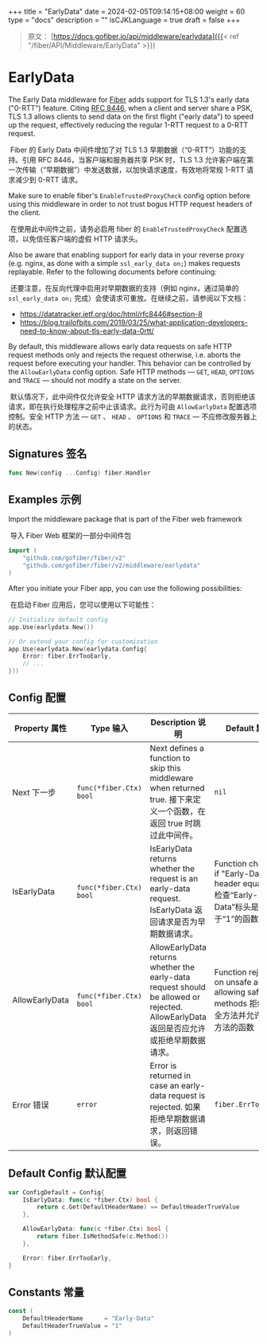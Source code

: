 +++
title = "EarlyData"
date = 2024-02-05T09:14:15+08:00
weight = 60
type = "docs"
description = ""
isCJKLanguage = true
draft = false
+++

> 原文： [https://docs.gofiber.io/api/middleware/earlydata]({{< ref "/fiber/API/Middleware/EarlyData" >}})

# EarlyData

The Early Data middleware for [Fiber](https://github.com/gofiber/fiber) adds support for TLS 1.3's early data ("0-RTT") feature. Citing [RFC 8446](https://datatracker.ietf.org/doc/html/rfc8446#section-2-3), when a client and server share a PSK, TLS 1.3 allows clients to send data on the first flight ("early data") to speed up the request, effectively reducing the regular 1-RTT request to a 0-RTT request.

​	Fiber 的 Early Data 中间件增加了对 TLS 1.3 早期数据（“0-RTT”）功能的支持。引用 RFC 8446，当客户端和服务器共享 PSK 时，TLS 1.3 允许客户端在第一次传输（“早期数据”）中发送数据，以加快请求速度，有效地将常规 1-RTT 请求减少到 0-RTT 请求。

Make sure to enable fiber's `EnableTrustedProxyCheck` config option before using this middleware in order to not trust bogus HTTP request headers of the client.

​	在使用此中间件之前，请务必启用 fiber 的 `EnableTrustedProxyCheck` 配置选项，以免信任客户端的虚假 HTTP 请求头。

Also be aware that enabling support for early data in your reverse proxy (e.g. nginx, as done with a simple `ssl_early_data on;`) makes requests replayable. Refer to the following documents before continuing:

​	还要注意，在反向代理中启用对早期数据的支持（例如 nginx，通过简单的 `ssl_early_data on;` 完成）会使请求可重放。在继续之前，请参阅以下文档：

- https://datatracker.ietf.org/doc/html/rfc8446#section-8
- https://blog.trailofbits.com/2019/03/25/what-application-developers-need-to-know-about-tls-early-data-0rtt/

By default, this middleware allows early data requests on safe HTTP request methods only and rejects the request otherwise, i.e. aborts the request before executing your handler. This behavior can be controlled by the `AllowEarlyData` config option. Safe HTTP methods — `GET`, `HEAD`, `OPTIONS` and `TRACE` — should not modify a state on the server.

​	默认情况下，此中间件仅允许安全 HTTP 请求方法的早期数据请求，否则拒绝该请求，即在执行处理程序之前中止该请求。此行为可由 `AllowEarlyData` 配置选项控制。安全 HTTP 方法 — `GET` 、 `HEAD` 、 `OPTIONS` 和 `TRACE` — 不应修改服务器上的状态。

## Signatures 签名

```go
func New(config ...Config) fiber.Handler
```



## Examples 示例 

Import the middleware package that is part of the Fiber web framework

​	导入 Fiber Web 框架的一部分中间件包

```go
import (
    "github.com/gofiber/fiber/v2"
    "github.com/gofiber/fiber/v2/middleware/earlydata"
)
```



After you initiate your Fiber app, you can use the following possibilities:

​	在启动 Fiber 应用后，您可以使用以下可能性：

```go
// Initialize default config
app.Use(earlydata.New())

// Or extend your config for customization
app.Use(earlydata.New(earlydata.Config{
    Error: fiber.ErrTooEarly,
    // ...
}))
```



## Config 配置

| Property 属性  | Type 输入               | Description 说明                                             | Default 默认                                                 |
| -------------- | ----------------------- | ------------------------------------------------------------ | ------------------------------------------------------------ |
| Next 下一步    | `func(*fiber.Ctx) bool` | Next defines a function to skip this middleware when returned true. 接下来定义一个函数，在返回 true 时跳过此中间件。 | `nil`                                                        |
| IsEarlyData    | `func(*fiber.Ctx) bool` | IsEarlyData returns whether the request is an early-data request. IsEarlyData 返回请求是否为早期数据请求。 | Function checking if "Early-Data" header equals "1" 检查“Early-Data”标头是否等于“1”的函数 |
| AllowEarlyData | `func(*fiber.Ctx) bool` | AllowEarlyData returns whether the early-data request should be allowed or rejected. AllowEarlyData 返回是否应允许或拒绝早期数据请求。 | Function rejecting on unsafe and allowing safe methods 拒绝不安全方法并允许安全方法的函数 |
| Error 错误     | `error`                 | Error is returned in case an early-data request is rejected. 如果拒绝早期数据请求，则返回错误。 | `fiber.ErrTooEarly`                                          |

## Default Config 默认配置 

```go
var ConfigDefault = Config{
    IsEarlyData: func(c *fiber.Ctx) bool {
        return c.Get(DefaultHeaderName) == DefaultHeaderTrueValue
    },

    AllowEarlyData: func(c *fiber.Ctx) bool {
        return fiber.IsMethodSafe(c.Method())
    },

    Error: fiber.ErrTooEarly,
}
```



## Constants 常量 

```go
const (
    DefaultHeaderName      = "Early-Data"
    DefaultHeaderTrueValue = "1"
)
```
